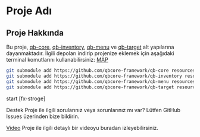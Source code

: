 # Proje Adı

## Proje Hakkında

Bu proje, [qb-core](https://github.com/qbcore-framework/qb-core), [qb-inventory](https://github.com/qbcore-framework/qb-inventory), [qb-menu](https://github.com/qbcore-framework/qb-menu) ve [qb-target](https://github.com/qbcore-framework/qb-target) alt yapılarına dayanmaktadır. İlgili depoları indirip projenize eklemek için aşağıdaki terminal komutlarını kullanabilirsiniz:
[MAP](https://github.com/foxteam0/fx-strogemap)
```bash
git submodule add https://github.com/qbcore-framework/qb-core resources/[proje-adı]/qb-core
git submodule add https://github.com/qbcore-framework/qb-inventory resources/[proje-adı]/qb-inventory
git submodule add https://github.com/qbcore-framework/qb-menu resources/[proje-adı]/qb-menu
git submodule add https://github.com/qbcore-framework/qb-target resources/[proje-adı]/qb-target
```

start [fx-stroge]

Destek
Proje ile ilgili sorularınız veya sorunlarınız mı var? Lütfen GitHub Issues üzerinden bize bildirin.


[Video](https://youtu.be/ccnDcbZ8d5g)
Proje ile ilgili detaylı bir videoyu buradan izleyebilirsiniz.
